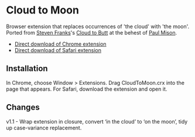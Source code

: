 # Cloud to Moon

Browser extension that replaces occurrences of 'the cloud' with 'the moon'. Ported from [Steven Franks](http://stevenf.com)'s [Cloud to Butt](https://github.com/panicsteve/cloud-to-butt/) at the behest of [Paul Mison](https://twitter.com/blech/status/311644070273490945).

* [Direct download of Chrome extension](https://github.com/benward/cloud-to-moon/blob/master/CloudToMoon.crx?raw=true)
* [Direct download of Safari extension](https://github.com/benward/cloud-to-moon/blob/master/CloudToMoon.safariextz?raw=true)

## Installation

In Chrome, choose Window > Extensions.  Drag CloudToMoon.crx into the page that appears.
For Safari, download the extension and open it.

## Changes

v1.1 - Wrap extension in closure, convert ‘in the cloud’ to ‘on the moon’, tidy up case-variance replacement.